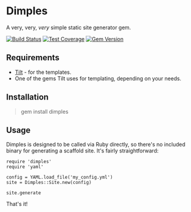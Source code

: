 # Dimples
A very, very, *very* simple static site generator gem.

[![Build Status](https://travis-ci.org/waferbaby/dimples.svg?branch=master)](https://travis-ci.org/waferbaby/dimples) [![Test Coverage](https://codeclimate.com/github/waferbaby/dimples/badges/coverage.svg)](https://codeclimate.com/github/waferbaby/dimples) [![Gem Version](https://badge.fury.io/rb/dimples.svg)](http://badge.fury.io/rb/dimples)

## Requirements

- [Tilt](https://github.com/rtomayko/tilt "The Tilt gem.") - for the templates.
- One of the gems Tilt uses for templating, depending on your needs.

## Installation

> gem install dimples

## Usage

Dimples is designed to be called via Ruby directly, so there's no included binary for generating a scaffold site. It's fairly straightforward:

    require 'dimples'
    require 'yaml'
    
    config = YAML.load_file('my_config.yml')
    site = Dimples::Site.new(config)
    
    site.generate

That's it!